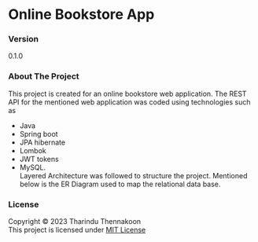 # Online Bookstore App

### Version

0.1.0

### About The Project

This project is created for an online bookstore web application.
The REST API for the mentioned web application was coded using technologies such as

- Java
- Spring boot
- JPA hibernate
- Lombok
- JWT tokens
- MySQL.
  <br>
  Layered Architecture was followed to structure the project.
  Mentioned below is the ER Diagram used to map the relational data base.

### License

Copyright ©️ 2023 Tharindu Thennakoon <br>
This project is licensed under [MIT License](License.txt)
